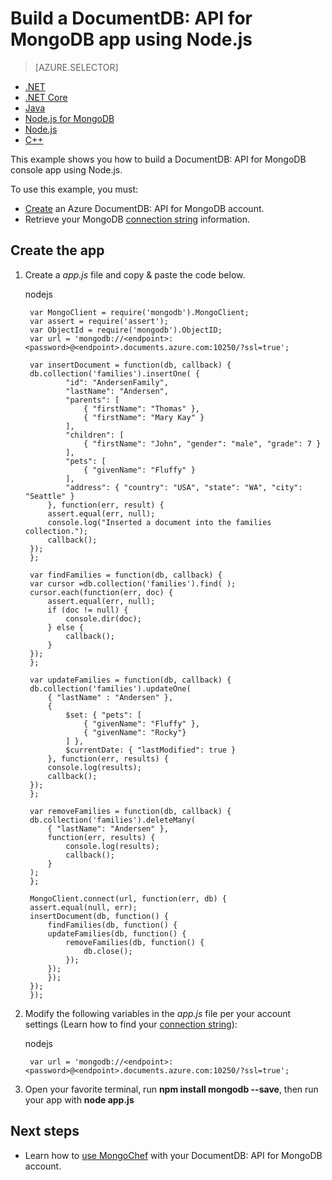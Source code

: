 <properties
    pageTitle="Use MongoDB APIs to build a DocumentDB app | Azure"
    description="A NoSQL tutorial that creates an online database using the DocumentDB APIs for MongoDB."
    keywords="mongodb examples"
    services="documentdb"
    author="AndrewHoh"
    manager="jhubbard"
    editor=""
    documentationcenter="" />
<tags
    ms.assetid="fb38bc53-3561-487d-9e03-20f232319a87"
    ms.service="documentdb"
    ms.workload="data-services"
    ms.tgt_pltfrm="na"
    ms.devlang="na"
    ms.topic="article"
    ms.date="03/06/2017"
    wacn.date=""
    ms.author="anhoh" />

# Build a DocumentDB: API for MongoDB app using Node.js
> [AZURE.SELECTOR]
- [.NET](/documentation/articles/documentdb-get-started/)
- [.NET Core](/documentation/articles/documentdb-dotnetcore-get-started/)
- [Java](/documentation/articles/documentdb-java-get-started/)
- [Node.js for MongoDB](/documentation/articles/documentdb-mongodb-samples/)
- [Node.js](/documentation/articles/documentdb-nodejs-get-started/)
- [C++](/documentation/articles/documentdb-cpp-get-started/)

This example shows you how to build a DocumentDB: API for MongoDB console app using Node.js.

To use this example, you must:

- [Create](/documentation/articles/documentdb-create-mongodb-account/) an Azure DocumentDB: API for MongoDB account.
- Retrieve your MongoDB [connection string](/documentation/articles/documentdb-connect-mongodb-account/) information.

## Create the app

1. Create a *app.js* file and copy & paste the code below.

	nodejs

	    var MongoClient = require('mongodb').MongoClient;
	    var assert = require('assert');
	    var ObjectId = require('mongodb').ObjectID;
	    var url = 'mongodb://<endpoint>:<password>@<endpoint>.documents.azure.com:10250/?ssl=true';

	    var insertDocument = function(db, callback) {
	    db.collection('families').insertOne( {
	            "id": "AndersenFamily",
	            "lastName": "Andersen",
	            "parents": [
	                { "firstName": "Thomas" },
	                { "firstName": "Mary Kay" }
	            ],
	            "children": [
	                { "firstName": "John", "gender": "male", "grade": 7 }
	            ],
	            "pets": [
	                { "givenName": "Fluffy" }
	            ],
	            "address": { "country": "USA", "state": "WA", "city": "Seattle" }
	        }, function(err, result) {
	        assert.equal(err, null);
	        console.log("Inserted a document into the families collection.");
	        callback();
	    });
	    };
    
	    var findFamilies = function(db, callback) {
	    var cursor =db.collection('families').find( );
	    cursor.each(function(err, doc) {
	        assert.equal(err, null);
	        if (doc != null) {
	            console.dir(doc);
	        } else {
	            callback();
	        }
	    });
	    };
    
	    var updateFamilies = function(db, callback) {
	    db.collection('families').updateOne(
	        { "lastName" : "Andersen" },
	        {
	            $set: { "pets": [
	                { "givenName": "Fluffy" },
	                { "givenName": "Rocky"}
	            ] },
	            $currentDate: { "lastModified": true }
	        }, function(err, results) {
	        console.log(results);
	        callback();
	    });
	    };
    
	    var removeFamilies = function(db, callback) {
	    db.collection('families').deleteMany(
	        { "lastName": "Andersen" },
	        function(err, results) {
	            console.log(results);
	            callback();
	        }
	    );
	    };
    
	    MongoClient.connect(url, function(err, db) {
	    assert.equal(null, err);
	    insertDocument(db, function() {
	        findFamilies(db, function() {
	        updateFamilies(db, function() {
	            removeFamilies(db, function() {
	                db.close();
	            });
	        });
	        });
	    });
	    });


2. Modify the following variables in the *app.js* file per your account settings (Learn how to find your [connection string](/documentation/articles/documentdb-connect-mongodb-account/)):
   
	nodejs

		var url = 'mongodb://<endpoint>:<password>@<endpoint>.documents.azure.com:10250/?ssl=true';

     
3. Open your favorite terminal, run **npm install mongodb --save**, then run your app with **node app.js**

## Next steps
- Learn how to [use MongoChef](/documentation/articles/documentdb-mongodb-mongochef/) with your DocumentDB: API for MongoDB account.
